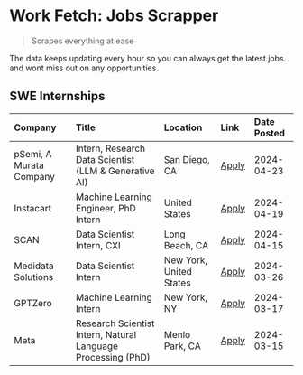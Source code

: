 # Work Fetch: Jobs Scrapper
> Scrapes everything at ease

The data keeps updating every hour so you can always get the latest jobs and wont miss out on any opportunities.

## SWE Internships
<!--START_SECTION:workfetch-->
| Company                 | Title                                                        | Location                | Link                                                                                                                                                                                                                                                                       | Date Posted   |
|:------------------------|:-------------------------------------------------------------|:------------------------|:---------------------------------------------------------------------------------------------------------------------------------------------------------------------------------------------------------------------------------------------------------------------------|:--------------|
| pSemi, A Murata Company | Intern, Research Data Scientist (LLM & Generative AI)        | San Diego, CA           | [Apply](https://www.linkedin.com/jobs/view/intern-research-data-scientist-llm-generative-ai-at-psemi-a-murata-company-3887074168?position=4&pageNum=0&refId=dQJ0w16yehhKdiSrSQjmjQ%3D%3D&trackingId=a6N68oFvYkV2iuUURrl4AA%3D%3D&trk=public_jobs_jserp-result_search-card) | 2024-04-23    |
| Instacart               | Machine Learning Engineer, PhD Intern                        | United States           | [Apply](https://www.linkedin.com/jobs/view/machine-learning-engineer-phd-intern-at-instacart-3901991739?position=2&pageNum=0&refId=dQJ0w16yehhKdiSrSQjmjQ%3D%3D&trackingId=Udz6afmC2Zlcdco18OL44A%3D%3D&trk=public_jobs_jserp-result_search-card)                          | 2024-04-19    |
| SCAN                    | Data Scientist Intern, CXI                                   | Long Beach, CA          | [Apply](https://www.linkedin.com/jobs/view/data-scientist-intern-cxi-at-scan-3899690492?position=9&pageNum=0&refId=dQJ0w16yehhKdiSrSQjmjQ%3D%3D&trackingId=%2FR7hbu%2BF%2BIcC4IPSfRdrSQ%3D%3D&trk=public_jobs_jserp-result_search-card)                                    | 2024-04-15    |
| Medidata Solutions      | Data Scientist Intern                                        | New York, United States | [Apply](https://www.linkedin.com/jobs/view/data-scientist-intern-at-medidata-solutions-3810253704?position=8&pageNum=0&refId=dQJ0w16yehhKdiSrSQjmjQ%3D%3D&trackingId=j7Pj7XmOssIssvR37hbWCA%3D%3D&trk=public_jobs_jserp-result_search-card)                                | 2024-03-26    |
| GPTZero                 | Machine Learning Intern                                      | New York, NY            | [Apply](https://www.linkedin.com/jobs/view/machine-learning-intern-at-gptzero-3860723963?position=7&pageNum=0&refId=dQJ0w16yehhKdiSrSQjmjQ%3D%3D&trackingId=CZqg4MkO8mEyVgE1GZNR1A%3D%3D&trk=public_jobs_jserp-result_search-card)                                         | 2024-03-17    |
| Meta                    | Research Scientist Intern, Natural Language Processing (PhD) | Menlo Park, CA          | [Apply](https://www.linkedin.com/jobs/view/research-scientist-intern-natural-language-processing-phd-at-meta-3858718375?position=10&pageNum=0&refId=dQJ0w16yehhKdiSrSQjmjQ%3D%3D&trackingId=f9cN6FcgNuhfcjE9mTtmUw%3D%3D&trk=public_jobs_jserp-result_search-card)         | 2024-03-15    |
<!--END_SECTION:workfetch-->
